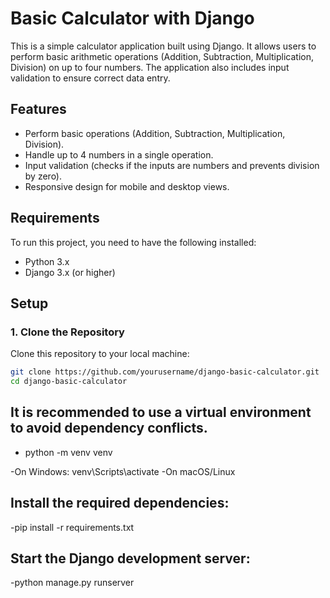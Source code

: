 # Basic Calculator with Django

This is a simple calculator application built using Django. It allows users to perform basic arithmetic operations (Addition, Subtraction, Multiplication, Division) on up to four numbers. The application also includes input validation to ensure correct data entry.

## Features

- Perform basic operations (Addition, Subtraction, Multiplication, Division).
- Handle up to 4 numbers in a single operation.
- Input validation (checks if the inputs are numbers and prevents division by zero).
- Responsive design for mobile and desktop views.

## Requirements

To run this project, you need to have the following installed:

- Python 3.x
- Django 3.x (or higher)

## Setup

### 1. Clone the Repository

Clone this repository to your local machine:

```bash
git clone https://github.com/yourusername/django-basic-calculator.git
cd django-basic-calculator
```
## It is recommended to use a virtual environment to avoid dependency conflicts.

- python -m venv venv

-On Windows: venv\Scripts\activate
-On macOS/Linux

## Install the required dependencies:
-pip install -r requirements.txt

##  Start the Django development server:
-python manage.py runserver
